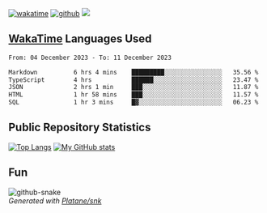 [![wakatime](https://wakatime.com/badge/user/82c377cd-a54c-404c-b7df-177b313ca539.svg)](https://wakatime.com/@82c377cd-a54c-404c-b7df-177b313ca539)
[![github](https://img.shields.io/github/followers/xinthose?logo=github&style=plastic)](https://github.com/alanhamlett?tab=followers)
![](https://komarev.com/ghpvc/?username=xinthose)


## [WakaTime](https://wakatime.com/) Languages Used
<!--START_SECTION:waka-->

```txt
From: 04 December 2023 - To: 11 December 2023

Markdown          6 hrs 4 mins    █████████░░░░░░░░░░░░░░░░   35.56 %
TypeScript        4 hrs           ██████░░░░░░░░░░░░░░░░░░░   23.47 %
JSON              2 hrs 1 min     ███░░░░░░░░░░░░░░░░░░░░░░   11.87 %
HTML              1 hr 58 mins    ███░░░░░░░░░░░░░░░░░░░░░░   11.57 %
SQL               1 hr 3 mins     █▓░░░░░░░░░░░░░░░░░░░░░░░   06.23 %
```

<!--END_SECTION:waka-->

## Public Repository Statistics 

[![Top Langs](https://github-readme-stats.vercel.app/api/top-langs/?username=xinthose)](https://github.com/anuraghazra/github-readme-stats)
[![My GitHub stats](https://github-readme-stats.vercel.app/api?username=xinthose&show_icons=true)](https://github.com/anuraghazra/github-readme-stats)

## Fun

<picture>
  <source media="(prefers-color-scheme: dark)" srcset="https://raw.githubusercontent.com/xinthose/xinthose/output/github-contribution-grid-snake-dark.svg" />
  <source media="(prefers-color-scheme: light)" srcset="https://raw.githubusercontent.com/xinthose/xinthose/output/github-contribution-grid-snake.svg" />
  <img alt="github-snake" src="github-snake.svg" />
</picture>
<br />
<em>
  Generated with
  <a href="https://github.com/Platane/snk">
    Platane/snk
  <a/>
</em>
